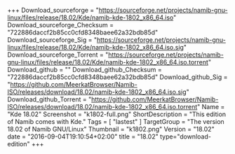 +++
Download_sourceforge = "https://sourceforge.net/projects/namib-gnu-linux/files/release/18.02/Kde/namib-kde-1802_x86_64.iso"
Download_sourceforge_Checksum = "722886daccf2b85cc0cfd8348baee62a32bdb85d"
Download_sourceforge_Sig = "https://sourceforge.net/projects/namib-gnu-linux/files/release/18.02/Kde/namib-kde-1802_x86_64.iso.sig"
Download_sourceforge_Torrent = "https://sourceforge.net/projects/namib-gnu-linux/files/release/18.02/Kde/namib-kde-1802_x86_64.iso.torrent"
Download_github = ""
Download_github_Checksum = "722886daccf2b85cc0cfd8348baee62a32bdb85d"
Download_github_Sig = "https://github.com/MeerkatBrowser/Namib-ISO/releases/download/18.02/namib-kde-1802_x86_64.iso.sig"
Download_github_Torrent = "https://github.com/MeerkatBrowser/Namib-ISO/releases/download/18.02/namib-kde-1802_x86_64.iso.torrent"
Name = "Kde 18.02"
Screenshot = "k1802-full.png"
ShortDescription = "This edition of Namib comes with Kde."
Tags = [ "lastest" ]
TargetGroup = "The version 18.02 of Namib GNU/Linux"
Thumbnail = "k1802.png"
Version = "18.02"
date = "2016-09-04T19:10:54+02:00"
title = "18.02"
type="download-edition"
+++
